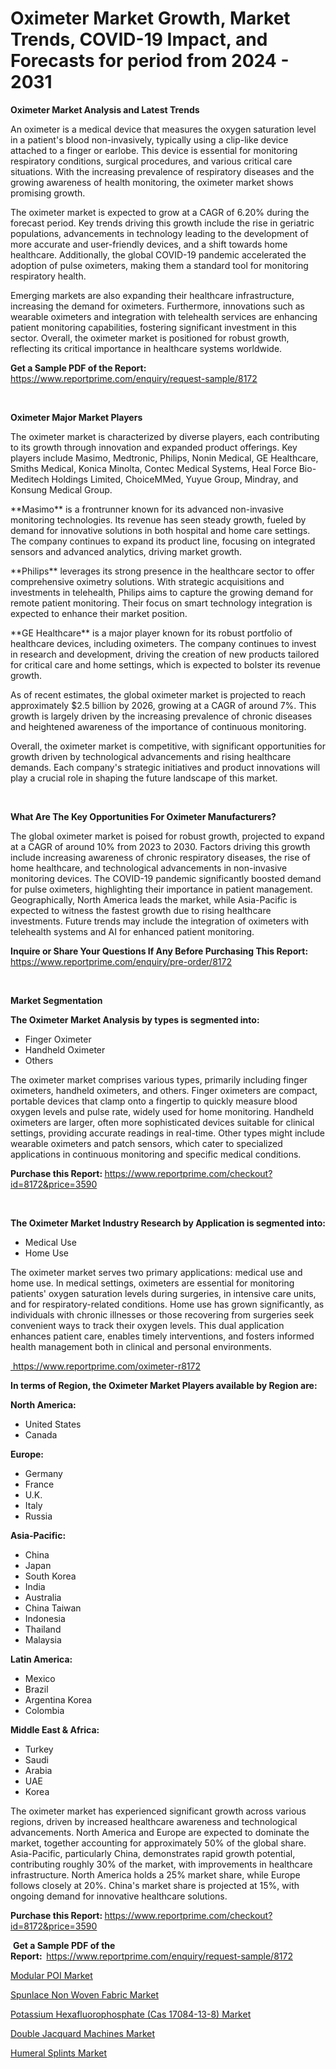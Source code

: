 <p><h1>Oximeter Market Growth, Market Trends, COVID-19 Impact, and Forecasts for period from 2024 - 2031</h1></p><p><strong>Oximeter Market Analysis and Latest Trends</strong></p>
<p><p>An oximeter is a medical device that measures the oxygen saturation level in a patient's blood non-invasively, typically using a clip-like device attached to a finger or earlobe. This device is essential for monitoring respiratory conditions, surgical procedures, and various critical care situations. With the increasing prevalence of respiratory diseases and the growing awareness of health monitoring, the oximeter market shows promising growth.</p><p>The oximeter market is expected to grow at a CAGR of 6.20% during the forecast period. Key trends driving this growth include the rise in geriatric populations, advancements in technology leading to the development of more accurate and user-friendly devices, and a shift towards home healthcare. Additionally, the global COVID-19 pandemic accelerated the adoption of pulse oximeters, making them a standard tool for monitoring respiratory health.</p><p>Emerging markets are also expanding their healthcare infrastructure, increasing the demand for oximeters. Furthermore, innovations such as wearable oximeters and integration with telehealth services are enhancing patient monitoring capabilities, fostering significant investment in this sector. Overall, the oximeter market is positioned for robust growth, reflecting its critical importance in healthcare systems worldwide.</p></p>
<p><strong>Get a Sample PDF of the Report:&nbsp;</strong> <a href="https://www.reportprime.com/enquiry/request-sample/8172">https://www.reportprime.com/enquiry/request-sample/8172</a></p>
<p>&nbsp;</p>
<p><strong>Oximeter Major Market Players</strong></p>
<p><p>The oximeter market is characterized by diverse players, each contributing to its growth through innovation and expanded product offerings. Key players include Masimo, Medtronic, Philips, Nonin Medical, GE Healthcare, Smiths Medical, Konica Minolta, Contec Medical Systems, Heal Force Bio-Meditech Holdings Limited, ChoiceMMed, Yuyue Group, Mindray, and Konsung Medical Group.</p><p>**Masimo** is a frontrunner known for its advanced non-invasive monitoring technologies. Its revenue has seen steady growth, fueled by demand for innovative solutions in both hospital and home care settings. The company continues to expand its product line, focusing on integrated sensors and advanced analytics, driving market growth.</p><p>**Philips** leverages its strong presence in the healthcare sector to offer comprehensive oximetry solutions. With strategic acquisitions and investments in telehealth, Philips aims to capture the growing demand for remote patient monitoring. Their focus on smart technology integration is expected to enhance their market position.</p><p>**GE Healthcare** is a major player known for its robust portfolio of healthcare devices, including oximeters. The company continues to invest in research and development, driving the creation of new products tailored for critical care and home settings, which is expected to bolster its revenue growth.</p><p>As of recent estimates, the global oximeter market is projected to reach approximately $2.5 billion by 2026, growing at a CAGR of around 7%. This growth is largely driven by the increasing prevalence of chronic diseases and heightened awareness of the importance of continuous monitoring.</p><p>Overall, the oximeter market is competitive, with significant opportunities for growth driven by technological advancements and rising healthcare demands. Each company's strategic initiatives and product innovations will play a crucial role in shaping the future landscape of this market.</p></p>
<p>&nbsp;</p>
<p><strong>What Are The Key Opportunities For Oximeter Manufacturers?</strong></p>
<p><p>The global oximeter market is poised for robust growth, projected to expand at a CAGR of around 10% from 2023 to 2030. Factors driving this growth include increasing awareness of chronic respiratory diseases, the rise of home healthcare, and technological advancements in non-invasive monitoring devices. The COVID-19 pandemic significantly boosted demand for pulse oximeters, highlighting their importance in patient management. Geographically, North America leads the market, while Asia-Pacific is expected to witness the fastest growth due to rising healthcare investments. Future trends may include the integration of oximeters with telehealth systems and AI for enhanced patient monitoring.</p></p>
<p><strong>Inquire or Share Your Questions If Any Before Purchasing This Report:</strong> <a href="https://www.reportprime.com/enquiry/pre-order/8172">https://www.reportprime.com/enquiry/pre-order/8172</a></p>
<p>&nbsp;</p>
<p><strong>Market Segmentation</strong></p>
<p><strong>The Oximeter Market Analysis by types is segmented into:</strong></p>
<p><ul><li>Finger Oximeter</li><li>Handheld Oximeter</li><li>Others</li></ul></p>
<p><p>The oximeter market comprises various types, primarily including finger oximeters, handheld oximeters, and others. Finger oximeters are compact, portable devices that clamp onto a fingertip to quickly measure blood oxygen levels and pulse rate, widely used for home monitoring. Handheld oximeters are larger, often more sophisticated devices suitable for clinical settings, providing accurate readings in real-time. Other types might include wearable oximeters and patch sensors, which cater to specialized applications in continuous monitoring and specific medical conditions.</p></p>
<p><strong>Purchase this Report:&nbsp;</strong><a href="https://www.reportprime.com/checkout?id=8172&price=3590">https://www.reportprime.com/checkout?id=8172&price=3590</a></p>
<p>&nbsp;</p>
<p><strong>The Oximeter Market Industry Research by Application is segmented into:</strong></p>
<p><ul><li>Medical Use</li><li>Home Use</li></ul></p>
<p><p>The oximeter market serves two primary applications: medical use and home use. In medical settings, oximeters are essential for monitoring patients' oxygen saturation levels during surgeries, in intensive care units, and for respiratory-related conditions. Home use has grown significantly, as individuals with chronic illnesses or those recovering from surgeries seek convenient ways to track their oxygen levels. This dual application enhances patient care, enables timely interventions, and fosters informed health management both in clinical and personal environments.</p></p>
<p><a href="https://www.reportprime.com/oximeter-r8172">&nbsp;https://www.reportprime.com/oximeter-r8172</a></p>
<p><strong>In terms of Region, the Oximeter Market Players available by Region are:</strong></p>
<p>
    <p> <strong> North America: </strong>
        <ul>
            <li>United States</li>
            <li>Canada</li>
        </ul>
        </p> 
    <p> <strong> Europe: </strong>
        <ul>
            <li>Germany</li>
            <li>France</li>
            <li>U.K.</li>
            <li>Italy</li>
            <li>Russia</li>
        </ul>
        </p> 
    <p> <strong> Asia-Pacific: </strong>
        <ul>
            <li>China</li>
            <li>Japan</li>
            <li>South Korea</li>
            <li>India</li>
            <li>Australia</li>
            <li>China Taiwan</li>
            <li>Indonesia</li>
            <li>Thailand</li>
            <li>Malaysia</li>
        </ul>
        </p> 
    <p> <strong> Latin America: </strong>
        <ul>
            <li>Mexico</li>
            <li>Brazil</li>
            <li>Argentina Korea</li>
            <li>Colombia</li>
        </ul>
        </p> 
    <p> <strong> Middle East & Africa: </strong>
        <ul>
            <li>Turkey</li>
            <li>Saudi</li>
            <li>Arabia</li>
            <li>UAE</li>
            <li>Korea</li>
        </ul>
    </p>
    </p>
<p><p>The oximeter market has experienced significant growth across various regions, driven by increased healthcare awareness and technological advancements. North America and Europe are expected to dominate the market, together accounting for approximately 50% of the global share. Asia-Pacific, particularly China, demonstrates rapid growth potential, contributing roughly 30% of the market, with improvements in healthcare infrastructure. North America holds a 25% market share, while Europe follows closely at 20%. China's market share is projected at 15%, with ongoing demand for innovative healthcare solutions.</p></p>
<p><strong>Purchase this Report: </strong><a href="https://www.reportprime.com/checkout?id=8172&price=3590">https://www.reportprime.com/checkout?id=8172&price=3590</a></p>
<p>&nbsp;<strong>Get a Sample PDF of the Report:&nbsp;&nbsp;</strong><a href="https://www.reportprime.com/enquiry/request-sample/8172">https://www.reportprime.com/enquiry/request-sample/8172</a></p>
<p><strong></strong></p>
<p><p><a href="https://medium.com/@dhjdj3783/insights-into-the-modular-poi-market-size-which-is-expanding-with-a-10-6-cagr-from-2024-2031-219c1c8f59bd">Modular POI Market</a></p><p><a href="https://www.linkedin.com/pulse/spunlace-non-woven-fabric-market-report-product-type-lsioc?trackingId=JJqizSJgTBujvQByX9zDHQ%3D%3D">Spunlace Non Woven Fabric Market</a></p><p><a href="https://issuu.com/reportprime-2/docs/potassium-hexafluorophosphate-cas-1_3e84aa40cb6ca6">Potassium Hexafluorophosphate (Cas 17084-13-8) Market</a></p><p><a href="https://medium.com/@penelope.lee568/how-the-double-jacquard-machines-market-is-changing-from-2024-to-2031-56f088213d93">Double Jacquard Machines Market</a></p><p><a href="https://issuu.com/reportprime-2/docs/humeral-splints-market-size-2030.pp_0580cbda4facb4">Humeral Splints Market</a></p></p>